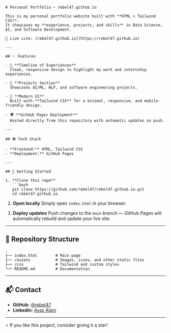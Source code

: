 
````
# Personal Portfolio — rebel47.github.io

This is my personal portfolio website built with **HTML + Tailwind CSS**.  
It showcases my **experience, projects, and skills** in Data Science, AI, and Software Development.  

🔗 Live site: [rebel47.github.io](https://rebel47.github.io)

---

## ✨ Features

- 📌 **Timeline of Experiences**  
  Clean, responsive design to highlight my work and internship experiences.  

- 💼 **Projects Section**  
  Showcases AI/ML, NLP, and software engineering projects.  

- 🎨 **Modern UI**  
  Built with **Tailwind CSS** for a minimal, responsive, and mobile-friendly design.  

- 🌍 **GitHub Pages Deployment**  
  Hosted directly from this repository with automatic updates on push.  

---

## 🛠️ Tech Stack

- **Frontend:** HTML, Tailwind CSS  
- **Deployment:** GitHub Pages  

---

## 🚀 Getting Started

1. **Clone this repo**
   ```bash
   git clone https://github.com/rebel47/rebel47.github.io.git
   cd rebel47.github.io
````

2. **Open locally**
   Simply open `index.html` in your browser.

3. **Deploy updates**
   Push changes to the `main` branch — GitHub Pages will automatically rebuild and update your live site.

---

## 📂 Repository Structure

```
.
├── index.html        # Main page
├── /assets           # Images, icons, and other static files
├── /css              # Tailwind and custom styles
└── README.md         # Documentation
```

---

## 📬 Contact

* **GitHub:** [@rebel47](https://github.com/rebel47)
* **LinkedIn:** [Ayaz Alam](https://linkedin.com/in/ayaz-alam)

---

⭐ If you like this project, consider giving it a star!

